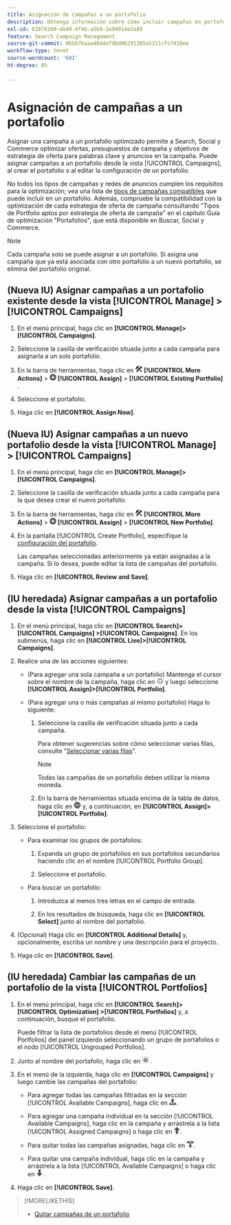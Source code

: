 ```yaml
---
title: Asignación de campañas a un portafolio
description: Obtenga información sobre cómo incluir campañas en portafolios para la optimización.
exl-id: 62876260-dadd-4f4b-a5b9-1e04914e3a89
feature: Search Campaign Management
source-git-commit: 0b5b7baaa4044af9bd86291385a5311cfc7410ee
workflow-type: tm+mt
source-wordcount: '601'
ht-degree: 0%

---
```


# Asignación de campañas a un portafolio

Asignar una campaña a un portafolio optimizado permite a Search, Social y Commerce optimizar ofertas, presupuestos de campaña y objetivos de estrategia de oferta para palabras clave y anuncios en la campaña. Puede asignar campañas a un portafolio desde la vista [!UICONTROL Campaigns], al crear el portafolio o al editar la configuración de un portafolio.

No todos los tipos de campañas y redes de anuncios cumplen los requisitos para la optimización; vea una lista de [tipos de campañas compatibles](/help/search-social-commerce/introduction/supported-inventory.md) que puede incluir en un portafolio. Además, compruebe la compatibilidad con la optimización de cada estrategia de oferta de campaña consultando &quot;Tipos de Portfolio aptos por estrategia de oferta de campaña&quot; en el capítulo Guía de optimización &quot;Portafolios&quot;, que está disponible en Buscar, Social y Commerce.<!-- verify convention for referencing Optimization Guide here -->

>[!NOTE]
>
>Cada campaña solo se puede asignar a un portafolio. Si asigna una campaña que ya está asociada con otro portafolio a un nuevo portafolio, se elimina del portafolio original.

## (Nueva IU) Asignar campañas a un portafolio existente desde la vista [!UICONTROL Manage] > [!UICONTROL Campaigns]

1. En el menú principal, haga clic en **[!UICONTROL Manage]>[!UICONTROL Campaigns]**.

1. Seleccione la casilla de verificación situada junto a cada campaña para asignarla a un solo portafolio.

1. En la barra de herramientas, haga clic en ![Más acciones](/help/search-social-commerce/assets/more-actions.png "Más acciones") **[!UICONTROL More Actions]** > ![Asignar](/help/search-social-commerce/assets/assign.png "Asignar") **[!UICONTROL Assign]** > **[!UICONTROL Existing Portfolio]** .

1. Seleccione el portafolio.

1. Haga clic en **[!UICONTROL Assign Now]**.

## (Nueva IU) Asignar campañas a un nuevo portafolio desde la vista [!UICONTROL Manage] > [!UICONTROL Campaigns]

1. En el menú principal, haga clic en **[!UICONTROL Manage]>[!UICONTROL Campaigns]**.

1. Seleccione la casilla de verificación situada junto a cada campaña para la que desea crear el nuevo portafolio.

1. En la barra de herramientas, haga clic en ![Más acciones](/help/search-social-commerce/assets/more-actions.png "Más acciones") **[!UICONTROL More Actions]** > ![Asignar](/help/search-social-commerce/assets/assign.png "Asignar") **[!UICONTROL Assign]** > **[!UICONTROL New Portfolio]**.

1. En la pantalla [!UICONTROL Create Portfolio], especifique la [configuración del portafolio](/help/search-social-commerce/beta-ui/manage/portfolios/portfolio-settings.md).

   Las campañas seleccionadas anteriormente ya están asignadas a la campaña. Si lo desea, puede editar la lista de campañas del portafolio.

1. Haga clic en **[!UICONTROL Review and Save]**.

## (IU heredada) Asignar campañas a un portafolio desde la vista [!UICONTROL Campaigns]

1. En el menú principal, haga clic en **[!UICONTROL Search]> [!UICONTROL Campaigns] >[!UICONTROL Campaigns]**. En los submenús, haga clic en **[!UICONTROL Live]>[!UICONTROL Campaigns]**.

1. Realice una de las acciones siguientes:

   * (Para agregar una sola campaña a un portafolio) Mantenga el cursor sobre el nombre de la campaña, haga clic en ![Botón de menú](/help/search-social-commerce/assets/arrow-dropdown-menu.png "Botón de menú") y luego seleccione **[!UICONTROL Assign]>[!UICONTROL Portfolio]**.

   * (Para agregar una o más campañas al mismo portafolio) Haga lo siguiente:

      1. Seleccione la casilla de verificación situada junto a cada campaña.

         Para obtener sugerencias sobre cómo seleccionar varias filas, consulte &quot;[Seleccionar varias filas](/help/search-social-commerce/common-tasks/navigation-editing-selection/multiple-rows-select.md)&quot;.

         >[!NOTE]
         >
         >Todas las campañas de un portafolio deben utilizar la misma moneda.

      1. En la barra de herramientas situada encima de la tabla de datos, haga clic en ![Más](/help/search-social-commerce/assets/more.png "Más") y, a continuación, en **[!UICONTROL Assign]>[!UICONTROL Portfolio]**.

1. Seleccione el portafolio:

   * Para examinar los grupos de portafolios:

      1. Expanda un grupo de portafolios en sus portafolios secundarios haciendo clic en el nombre [!UICONTROL Portfolio Group].

      1. Seleccione el portafolio.

   * Para buscar un portafolio:

      1. Introduzca al menos tres letras en el campo de entrada.

      1. En los resultados de búsqueda, haga clic en **[!UICONTROL Select]** junto al nombre del portafolio.

1. (Opcional) Haga clic en **[!UICONTROL Additional Details]** y, opcionalmente, escriba un nombre y una descripción para el proyecto.

1. Haga clic en **[!UICONTROL Save]**.

## (IU heredada) Cambiar las campañas de un portafolio de la vista [!UICONTROL Portfolios]

1. En el menú principal, haga clic en **[!UICONTROL Search]> [!UICONTROL Optimization] >[!UICONTROL Portfolios]** y, a continuación, busque el portafolio.

   Puede filtrar la lista de portafolios desde el menú [!UICONTROL Portfolios] del panel izquierdo seleccionando un grupo de portafolios o el nodo [!UICONTROL Ungrouped Portfolios].

1. Junto al nombre del portafolio, haga clic en ![botón Ver/editar configuración](/help/search-social-commerce/assets/settings.png "botón Ver/editar configuración") .

1. En el menú de la izquierda, haga clic en **[!UICONTROL Campaigns]** y luego cambie las campañas del portafolio:

   * Para agregar todas las campañas filtradas en la sección [!UICONTROL Available Campaigns], haga clic en ![Asignar todas las campañas al portafolio](/help/search-social-commerce/assets/arrow-assign-all.png "Asignar todas las campañas al portafolio").

   * Para agregar una campaña individual en la sección [!UICONTROL Available Campaigns], haga clic en la campaña y arrástrela a la lista [!UICONTROL Assigned Campaigns] o haga clic en ![Asignar campaña al portafolio](/help/search-social-commerce/assets/arrow-assign.png "Asignar campaña al portafolio").

   * Para quitar todas las campañas asignadas, haga clic en ![Quitar todas las campañas del portafolio](/help/search-social-commerce/assets/arrow-remove-all.png "Quitar todas las campañas del portafolio").

   * Para quitar una campaña individual, haga clic en la campaña y arrástrela a la lista [!UICONTROL Available Campaigns] o haga clic en ![Quitar campaña del portafolio](/help/search-social-commerce/assets/arrow-remove.png "Quitar campaña del portafolio") .

1. Haga clic en **[!UICONTROL Save]**.

>[!MORELIKETHIS]
>
>* [Quitar campañas de un portafolio](/help/search-social-commerce/campaign-management/campaign-remove-from-portfolio.md)
